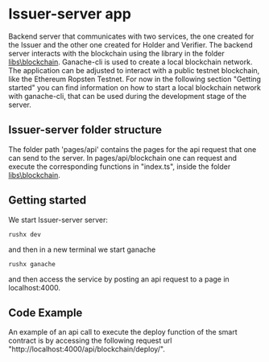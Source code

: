 # Issuer-server app

Backend server that communicates with two services, the one created for the Issuer and the other one created for Holder and Verifier.
The backend server interacts with the blockchain using the library in the folder [libs\blockchain](https://gitlab.grnet.gr/devs/priviledge/ediplomas/-/tree/master/libs/blockchain).
Ganache-cli is used to create a local blockchain network. The application can be adjusted to interact with a public testnet blockchain, like the Ethereum Ropsten Testnet.
For now in the following section "Getting started" you can find information on how to start a local blockchain network with ganache-cli, that can be used during the development stage of the server.

## Issuer-server folder structure

The folder path 'pages/api' contains the pages for the api request that one can send to the server. In pages/api/blockchain one can request and execute the
corresponding functions in "index.ts", inside the folder [libs\blockchain](https://gitlab.grnet.gr/devs/priviledge/ediplomas/-/blob/master/libs/blockchain/src/index.ts).

## Getting started

We start Issuer-server server:

```
rushx dev
```

and then in a new terminal we start ganache

```
rushx ganache
```

and then access the service by posting an api request to a page in localhost:4000.

## Code Example

An example of an api call to execute the deploy function of the smart contract is by accessing the following request url
"http://localhost:4000/api/blockchain/deploy/".